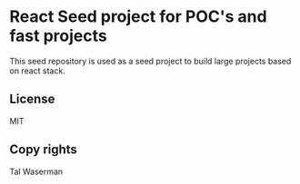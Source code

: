 # React Seed project for POC's and fast projects
This seed repository is used as a seed project to build large projects based on react stack.

## License
MIT

## Copy rights
Tal Waserman
